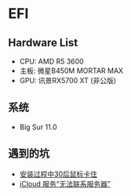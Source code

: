 # EFI

## Hardware List
- CPU: AMD R5 3600
- 主板: 微星B450M MORTAR MAX
- GPU: 讯景RX5700 XT (非公版)

## 系统
- Big Sur 11.0

## 遇到的坑
- [安装过程中30后鼠标卡住](https://dortania.github.io/OpenCore-Install-Guide/troubleshooting/extended/userspace-issues.html#frozen-in-the-macos-installer-after-30-seconds)
- [iCloud 服务“无法联系服务器”](https://dortania.github.io/OpenCore-Post-Install/universal/iservices.html#fixing-rom)
